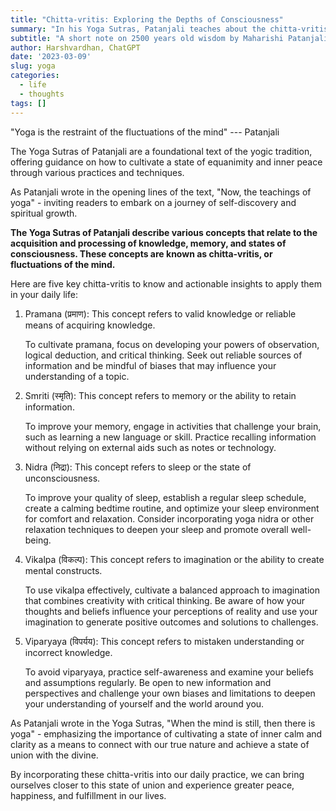 ```yaml
---
title: "Chitta-vritis: Exploring the Depths of Consciousness"
summary: "In his Yoga Sutras, Patanjali teaches about the chitta-vritis, or mental fluctuations, and offers timeless tips on how to cultivate inner peace and clarity. Through the chitta-vritis of pramana, smriti, nidra, vikalpa, and viparyaya, Patanjali offers insights into the workings of the mind and how we can cultivate greater awareness and understanding of our own mental processes."
subtitle: "A short note on 2500 years old wisdom by Maharishi Patanjali on how to transform your mind and elevate your consciousness."
author: Harshvardhan, ChatGPT
date: '2023-03-09'
slug: yoga
categories:
  - life
  - thoughts
tags: []
---
```


"Yoga is the restraint of the fluctuations of the mind" --- Patanjali

The Yoga Sutras of Patanjali are a foundational text of the yogic tradition, offering guidance on how to cultivate a state of equanimity and inner peace through various practices and techniques.

As Patanjali wrote in the opening lines of the text, "Now, the teachings of yoga" - inviting readers to embark on a journey of self-discovery and spiritual growth.

**The Yoga Sutras of Patanjali describe various concepts that relate to the acquisition and processing of knowledge, memory, and states of consciousness. These concepts are known as chitta-vritis, or fluctuations of the mind.**

Here are five key chitta-vritis to know and actionable insights to apply them in your daily life:

1.  Pramana (प्रमाण): This concept refers to valid knowledge or reliable means of acquiring knowledge.

    To cultivate pramana, focus on developing your powers of observation, logical deduction, and critical thinking. Seek out reliable sources of information and be mindful of biases that may influence your understanding of a topic.

2.  Smriti (स्मृति): This concept refers to memory or the ability to retain information.

    To improve your memory, engage in activities that challenge your brain, such as learning a new language or skill. Practice recalling information without relying on external aids such as notes or technology.

3.  Nidra (निद्रा): This concept refers to sleep or the state of unconsciousness.

    To improve your quality of sleep, establish a regular sleep schedule, create a calming bedtime routine, and optimize your sleep environment for comfort and relaxation. Consider incorporating yoga nidra or other relaxation techniques to deepen your sleep and promote overall well-being.

4.  Vikalpa (विकल्प): This concept refers to imagination or the ability to create mental constructs.

    To use vikalpa effectively, cultivate a balanced approach to imagination that combines creativity with critical thinking. Be aware of how your thoughts and beliefs influence your perceptions of reality and use your imagination to generate positive outcomes and solutions to challenges.

5.  Viparyaya (विपर्यय): This concept refers to mistaken understanding or incorrect knowledge.

    To avoid viparyaya, practice self-awareness and examine your beliefs and assumptions regularly. Be open to new information and perspectives and challenge your own biases and limitations to deepen your understanding of yourself and the world around you.

As Patanjali wrote in the Yoga Sutras, "When the mind is still, then there is yoga" - emphasizing the importance of cultivating a state of inner calm and clarity as a means to connect with our true nature and achieve a state of union with the divine.

By incorporating these chitta-vritis into our daily practice, we can bring ourselves closer to this state of union and experience greater peace, happiness, and fulfillment in our lives.
